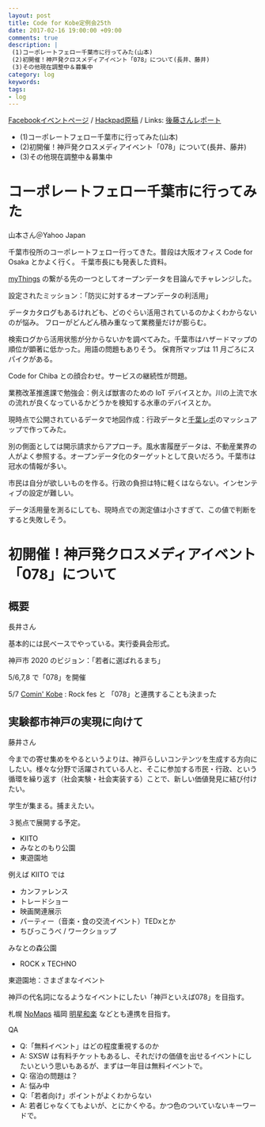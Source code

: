```yaml
---
layout: post
title: Code for Kobe定例会25th
date: 2017-02-16 19:00:00 +09:00
comments: true
description: |
 (1)コーポレートフェロー千葉市に行ってみた(山本)
 (2)初開催！神戸発クロスメディアイベント「078」について(長井、藤井)
 (3)その他現在調整中＆募集中
category: log
keywords: 
tags:
- log
---
```


[Facebookイベントページ](https://www.facebook.com/events/1770695199916282/)
/ [Hackpad原稿](https://hackpad.com/Code-for-Kobe-25th-meeting-MDX4IgIrR8t)
/ Links: [後藤さんレポート](http://masaki-ravens.com/main/blog/everythingispractice/?p=1245)

+ (1)コーポレートフェロー千葉市に行ってみた(山本)
+ (2)初開催！神戸発クロスメディアイベント「078」について(長井、藤井)
+ (3)その他現在調整中＆募集中

# コーポレートフェロー千葉市に行ってみた

山本さん＠Yahoo Japan

千葉市役所のコーポレートフェロー行ってきた。普段は大阪オフィス Code for Osaka とかよく行く。
千葉市長にも発表した資料。

[myThings](https://mythings.yahoo.co.jp/) の繋がる先の一つとしてオープンデータを目論んでチャレンジした。

設定されたミッション：「防災に対するオープンデータの利活用」

データカタログもあるけれども、どのぐらい活用されているのかよくわからないのが悩み。
フローがどんどん積み重なって業務量だけが膨らむ。

検索ログから活用状態が分からないかを調べてみた。千葉市はハザードマップの順位が顕著に低かった。用語の問題もありそう。
保育所マップは 11 月ごろにスパイクがある。

Code for Chiba との顔合わせ。サービスの継続性が問題。

業務改革推進課で勉強会：例えば獣害のための IoT デバイスとか。川の上流で水の流れが良くなっているかどうかを検知する水車のデバイスとか。

現時点で公開されているデータで地図作成：行政データと[千葉レポ](https://chibarepo.secure.force.com/)のマッシュアップで作ってみた。

別の側面としては開示請求からアプローチ。風水害履歴データは、不動産業界の人がよく参照する。オープンデータ化のターゲットとして良いだろう。千葉市は冠水の情報が多い。

市民は自分が欲しいものを作る。行政の負担は特に軽くはならない。インセンティブの設定が難しい。

データ活用量を測るにしても、現時点での測定値は小さすぎて、この値で判断をすると失敗しそう。

# 初開催！神戸発クロスメディアイベント「078」について

## 概要

長井さん

基本的には民ベースでやっている。実行委員会形式。

神戸市 2020 のビジョン：「若者に選ばれるまち」

5/6,7,8 で「078」を開催

5/7 [Comin' Kobe](http://comingkobe.com/) : Rock fes と 「078」と連携することも決まった

## 実験都市神戸の実現に向けて

藤井さん

今までの寄せ集めをやるというよりは、神戸らしいコンテンツを生成する方向にしたい。様々な分野で活躍されている人と、そこに参加する市民・行政、という循環を繰り返す（社会実験・社会実装する）ことで、新しい価値発見に結び付けたい。

学生が集まる。捕まえたい。

３拠点で展開する予定。

- KIITO
- みなとのもり公園 
- 東遊園地

例えば KIITO では

- カンファレンス
- トレードショー
- 映画関連展示
- パーティー（音楽・食の交流イベント）TEDxとか
- ちびっこうべ / ワークショップ

みなとの森公園
- ROCK x TECHNO

東遊園地：さまざまなイベント

神戸の代名詞になるようなイベントにしたい「神戸といえば078」を目指す。

札幌 [NoMaps](https://no-maps.jp/) 福岡 [明星和楽](http://2016.myojowaraku.net/) などとも連携を目指す。

QA

- Q:「無料イベント」はどの程度重視するのか
- A: SXSW は有料チケットもあるし、それだけの価値を出せるイベントにしたいという思いもあるが、まずは一年目は無料イベントで。
- Q: 宿泊の問題は？
- A: 悩み中
- Q:「若者向け」ポイントがよくわからない
- A: 若者じゃなくてもよいが、とにかくやる。かつ色のついていないキーワードで。

